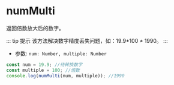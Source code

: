 # numMulti

返回倍数放大后的数字。

::: tip 提示
该方法解决数字精度丢失问题，如：19.9\*100 ≠ 1990。
:::

- 参数: `num: Number, multiple: Number`

```js
const num = 19.9; //待转换数字
const multiple = 100; //倍数
console.log(numMulti(num, multiple)); //1990
```

